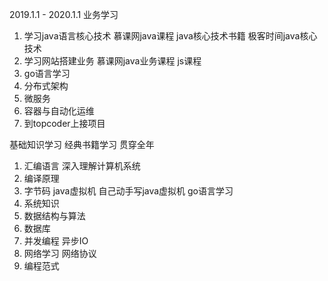 2019.1.1 - 2020.1.1
业务学习
1. 学习java语言核心技术
慕课网java课程
java核心技术书籍
极客时间java核心技术
2. 学习网站搭建业务
慕课网java业务课程
js课程
3. go语言学习
4. 分布式架构
5. 微服务
6. 容器与自动化运维
7. 到topcoder上接项目

基础知识学习 经典书籍学习 贯穿全年
1. 汇编语言 深入理解计算机系统
2. 编译原理
3. 字节码 java虚拟机 自己动手写java虚拟机 go语言学习
4. 系统知识
5. 数据结构与算法
6. 数据库
7. 并发编程 异步IO
8. 网络学习 网络协议
9. 编程范式


